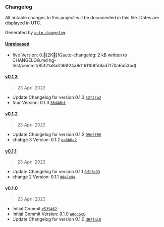 ### Changelog

All notable changes to this project will be documented in this file. Dates are displayed in UTC.

Generated by [`auto-changelog`](https://github.com/CookPete/auto-changelog).

#### [Unreleased](https://github.com/benanamen/versioning-test/compare/v0.1.3...HEAD)

- five Version: 0.[2K[1Gauto-changelog: 2 kB written to CHANGELOG.md
ng-test/commit/85f21a8a3186f24a8d161108fd9ad7170a6b53bd)

#### [v0.1.3](https://github.com/benanamen/versioning-test/compare/v0.1.2...v0.1.3)

> 23 April 2023

- Update Changelog for version 0.1.3 [`52f33a2`](https://github.com/benanamen/versioning-test/commit/52f33a2a3337c9e424ebee68853342b59158c50e)
- four Version: 0.1.3 [`36d48bf`](https://github.com/benanamen/versioning-test/commit/36d48bf8532e77373ff73524c4d945725f13579b)

#### [v0.1.2](https://github.com/benanamen/versioning-test/compare/v0.1.1...v0.1.2)

> 23 April 2023

- Update Changelog for version 0.1.2 [`99e5f90`](https://github.com/benanamen/versioning-test/commit/99e5f90468d3bd36b0346b8f702a6b8f97bd5199)
- chabge 3 Version: 0.1.2 [`ea6b0a2`](https://github.com/benanamen/versioning-test/commit/ea6b0a25c0452f484cfb7fb9eecf1510c39a0a04)

#### [v0.1.1](https://github.com/benanamen/versioning-test/compare/v0.1.0...v0.1.1)

> 23 April 2023

- Update Changelog for version 0.1.1 [`6d1fa93`](https://github.com/benanamen/versioning-test/commit/6d1fa93fd38fedc8d879f4f28c1f47e36bb18b9c)
- change 2 Version: 0.1.1 [`98e7e9a`](https://github.com/benanamen/versioning-test/commit/98e7e9ad7526a2d89ceadb3abda378a06498fe22)

#### v0.1.0

> 23 April 2023

- Initial Commit [`e539462`](https://github.com/benanamen/versioning-test/commit/e5394624803f35e4f3fcbd349951573a90535459)
- Initial Commit Version: 0.1.0 [`a8dc6c8`](https://github.com/benanamen/versioning-test/commit/a8dc6c82bf9be449f21d40926a1b0f1ca39d2384)
- Update Changelog for version 0.1.0 [`d67fa10`](https://github.com/benanamen/versioning-test/commit/d67fa10111dc1c3191a3a6241b4fa70a0f6ea675)
